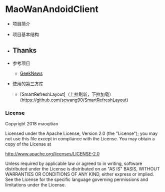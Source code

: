 # MaoWanAndoidClient
- 项目简介
- 项目基本结构
- Thanks
  -
- 参考项目
  
  - [GeekNews](https://github.com/codeestX/GeekNews)

- 使用的第三方库
  - [SmartRefreshLayout]（上拉刷新，下拉加载）(https://github.com/scwang90/SmartRefreshLayout)

### License

Copyright 2018 maoqitian

Licensed under the Apache License, Version 2.0 (the "License");
you may not use this file except in compliance with the License.
You may obtain a copy of the License at

   http://www.apache.org/licenses/LICENSE-2.0

Unless required by applicable law or agreed to in writing, software
distributed under the License is distributed on an "AS IS" BASIS,
WITHOUT WARRANTIES OR CONDITIONS OF ANY KIND, either express or implied.
See the License for the specific language governing permissions and
limitations under the License.	
	
